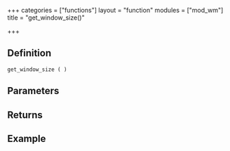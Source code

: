 +++
categories = ["functions"]
layout = "function"
modules = ["mod_wm"]
title = "get_window_size()"

+++

## Definition

    get_window_size ( )

## Parameters

## Returns

## Example
